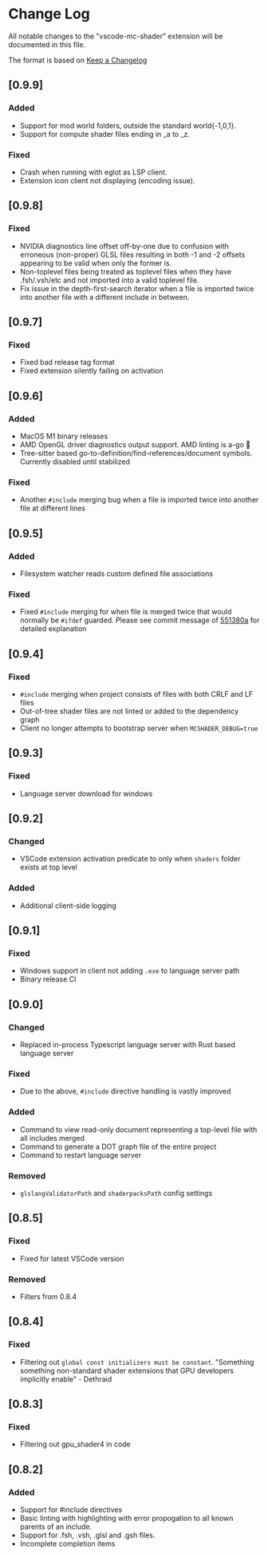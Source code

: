 # Change Log

All notable changes to the "vscode-mc-shader" extension will be documented in this file.

The format is based on [Keep a Changelog](http://keepachangelog.com/en/1.0.0/)

## [0.9.9]

### Added

- Support for mod world folders, outside the standard world{-1,0,1}.
- Support for compute shader files ending in \_a to \_z.

### Fixed

- Crash when running with eglot as LSP client.
- Extension icon client not displaying (encoding issue).

## [0.9.8]

### Fixed

- NVIDIA diagnostics line offset off-by-one due to confusion with erroneous (non-proper) GLSL files resulting in both -1 and -2 offsets appearing to be valid when only the former is.
- Non-toplevel files being treated as toplevel files when they have .fsh/.vsh/etc and not imported into a valid toplevel file.
- Fix issue in the depth-first-search iterator when a file is imported twice into another file with a different include in between.

## [0.9.7]

### Fixed

- Fixed bad release tag format
- Fixed extension silently failing on activation

## [0.9.6]

### Added

- MacOS M1 binary releases
- AMD OpenGL driver diagnostics output support. AMD linting is a-go 🚀
- Tree-sitter based go-to-definition/find-references/document symbols. Currently disabled until stabilized

### Fixed

- Another `#include` merging bug when a file is imported twice into another file at different lines

## [0.9.5]

### Added

- Filesystem watcher reads custom defined file associations

### Fixed

- Fixed `#include` merging for when file is merged twice that would normally be `#ifdef` guarded. Please see commit message of [551380a](https://github.com/Strum355/mcshader-lsp/commit/551380a6ed00709287460b7d8c88e7803956052c) for detailed explanation

## [0.9.4]

### Fixed

- `#include` merging when project consists of files with both CRLF and LF files
- Out-of-tree shader files are not linted or added to the dependency graph
- Client no longer attempts to bootstrap server when `MCSHADER_DEBUG=true`

## [0.9.3]

### Fixed

- Language server download for windows

## [0.9.2]

### Changed

- VSCode extension activation predicate to only when `shaders` folder exists at top level

### Added

- Additional client-side logging

## [0.9.1]

### Fixed

- Windows support in client not adding `.exe` to language server path
- Binary release CI

## [0.9.0]

### Changed

- Replaced in-process Typescript language server with Rust based language server

### Fixed

- Due to the above, `#include` directive handling is vastly improved

### Added

- Command to view read-only document representing a top-level file with all includes merged
- Command to generate a DOT graph file of the entire project
- Command to restart language server

### Removed

- `glslangValidatorPath` and `shaderpacksPath` config settings

## [0.8.5]

### Fixed

- Fixed for latest VSCode version

### Removed

- Filters from 0.8.4

## [0.8.4]

### Fixed

- Filtering out `global const initializers must be constant`. "Something something non-standard shader extensions that GPU developers implicitly enable" - Dethraid

## [0.8.3]

### Fixed

- Filtering out gpu_shader4 in code

## [0.8.2]

### Added

- Support for #include directives
- Basic linting with highlighting with error propogation to all known parents of an include.
- Support for .fsh, .vsh, .glsl and .gsh files.
- Incomplete completion items
